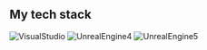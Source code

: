 <h2> My tech stack </h2>

![VisualStudio](https://img.shields.io/badge/-VisualStudio-blue?logo=VisualStudio&logoColor=white)
![UnrealEngine4](https://img.shields.io/badge/-UnrealEngine4-blue?logo=UnrealEngine&logoColor=white)
![UnrealEngine5](https://img.shields.io/badge/-UnrealEngine5-green?logo=UnrealEngine&logoColor=white)
